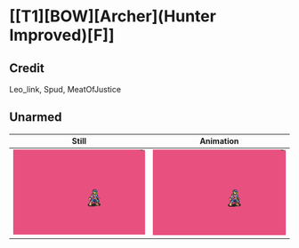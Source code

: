 # [\[T1\]\[BOW\]\[Archer\]\(Hunter Improved\)\[F\]]

## Credit

Leo_link, Spud, MeatOfJustice
	
## Unarmed

| Still | Animation |
| :---: | :-------: |
| ![Unarmed still](./Unarmed_000.png) | ![Unarmed animation](./Unarmed.gif) |

